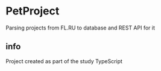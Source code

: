 # PetProject

Parsing projects from FL.RU to database and REST API for it

## info

Project created as part of the study TypeScript
